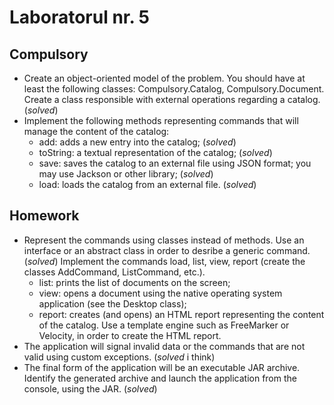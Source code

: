 # Laboratorul nr. 5

## Compulsory

- Create an object-oriented model of the problem. You should have at least the following classes: Compulsory.Catalog, Compulsory.Document. Create a class responsible with external operations regarding a catalog. (*solved*)
- Implement the following methods representing commands that will manage the content of the catalog:
  - add: adds a new entry into the catalog; (*solved*)
  - toString: a textual representation of the catalog; (*solved*)
  - save: saves the catalog to an external file using JSON format; you may use Jackson or other library; (*solved*)
  - load: loads the catalog from an external file. (*solved*)

## Homework
- Represent the commands using classes instead of methods. Use an interface or an abstract class in order to desribe a generic command. (*solved*)
Implement the commands load, list, view, report (create the classes AddCommand, ListCommand, etc.).
  - list: prints the list of documents on the screen;
  - view: opens a document using the native operating system application (see the Desktop class); 
  - report: creates (and opens) an HTML report representing the content of the catalog. Use a template engine such as FreeMarker or Velocity, in order to create the HTML report.
- The application will signal invalid data or the commands that are not valid using custom exceptions. (*solved* i think)
- The final form of the application will be an executable JAR archive. Identify the generated archive and launch the application from the console, using the JAR. (*solved*)